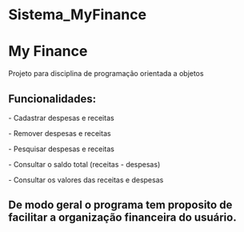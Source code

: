 # Sistema_MyFinance
<h1>My Finance</h1>
<p>Projeto para disciplina de programação orientada a objetos </p>
<h2>Funcionalidades:</h2>
<p>- Cadastrar despesas e receitas</p>
<p>- Remover despesas e receitas</p>
<p>- Pesquisar despesas e receitas</p>
<p>- Consultar o saldo total (receitas - despesas)</p>
<p>- Consultar os valores das receitas e despesas</p>

<h2>De modo geral o programa tem proposito de facilitar a organização financeira do usuário.</h2>
